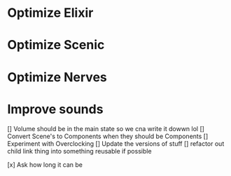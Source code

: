 # Optimize Elixir

# Optimize Scenic

# Optimize Nerves

# Improve sounds

[] Volume should be in the main state so we cna write it dowwn lol
[] Convert Scene's to Components when they should be Components
[] Experiment with Overclocking
[] Update the versions of stuff
[] refactor out child link thing into something reusable if possible

[x] Ask how long it can be
